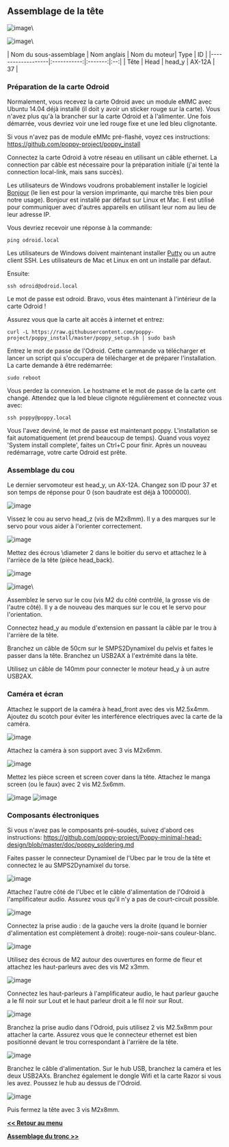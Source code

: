 
## Assemblage de la tête 

![image](../img/parts_head.JPG)\

![image](../img/parts_electronics.JPG)\

| Nom du sous-assemblage   | Nom anglais    	|  Nom du moteur|   Type  	| ID 	|
|-------------------|:-----------:|:-------:|:--:|
| Tête              | Head              |   head\_y   | AX-12A  | 37 |

### Préparation de la carte Odroid

Normalement, vous recevez la carte Odroid avec un module eMMC avec Ubuntu 14.04 déjà installé (il doit y avoir un sticker rouge sur la carte). Vous n'avez plus qu'à la brancher sur la carte Odroid et à l'alimenter. Une fois démarrée, vous devriez voir une led rouge fixe et une led bleu clignotante.


Si vous n'avez pas de module eMMc pré-flashé, voyez ces instructions: <https://github.com/poppy-project/poppy_install>


Connectez la carte Odroid à votre réseau en utilisant un câble ethernet. La connection par câble est nécessaire pour la préparation initiale (j'ai tenté la connection local-link, mais sans succès).

Les utilisateurs de Windows voudrons probablement installer le logiciel [Bonjour](https://support.apple.com/kb/DL999?locale=fr_FR&viewlocale=fr_FR) (le lien est pour la version imprimante, qui marche très bien pour notre usage). Bonjour est installé par défaut sur Linux et Mac. Il est utilisé pour communiquer avec d'autres appareils en utilisant leur nom au lieu de leur adresse IP.

Vous devriez recevoir une réponse à la commande:

    ping odroid.local


Les utilisateurs de Windows doivent maintenant installer [Putty](http://www.putty.org/) ou un autre client SSH. Les utilisateurs de Mac et Linux en ont un installé par défaut.

Ensuite:

	ssh odroid@odroid.local

Le mot de passe est odroid. Bravo, vous êtes maintenant à l'intérieur de la carte Odroid !

Assurez vous que la carte ait accès à internet et entrez:

	curl -L https://raw.githubusercontent.com/poppy-project/poppy_install/master/poppy_setup.sh | sudo bash

Entrez le mot de passe de l'Odroid. Cette cammande va télécharger et lancer un script qui s'occupera de télécharger et de préparer l'installation. La carte demande à être redémarrée:

	sudo reboot

Vous perdez la connexion. Le hostname et le mot de passe de la carte ont changé. Attendez que la led bleue clignote régulièrement et connectez vous avec:

	ssh poppy@poppy.local

Vous l'avez deviné, le mot de passe est maintenant poppy. L'installation se fait automatiquement (et prend beaucoup de temps). Quand vous voyez 'System install complete', faites un Ctrl+C pour finir. Après un nouveau redémarrage, votre carte Odroid est prête.

### Assemblage du cou

Le dernier servomoteur est head\_y, un AX-12A. Changez son ID pour 37 et son temps de réponse pour 0 (son baudrate est déjà à 1000000).

![image](img/neck1.JPG)

 Vissez le cou au servo head\_z (vis de M2x8mm). Il y a des marques sur le servo pour vous aider à l'orienter correctement.

![image](../img/neck2.JPG)

 Mettez des écrous \diameter 2 dans le boitier du servo et attachez le à l'arrièce de la tête (pièce  head\_back).

![image](../img/neck3.JPG)

![image](../img/neck4.JPG)\

Assemblez le servo sur le cou (vis M2 du côté contrôlé, la grosse vis de l'autre côté). Il y a de nouveau des marques sur le cou et le servo pour l'orientation.

Connectez head\_y au module d'extension en passant la câble par le trou à l'arrière de la tête.

Branchez un câble de 50cm sur le SMPS2Dynamixel du pelvis et faites le passer dans la tête. Branchez un USB2AX à l'extrémité dans la tête.

Utilisez un câble de 140mm pour connecter le moteur head\_y à un autre USB2AX.

### Caméra et écran

Attachez le support de la caméra à head\_front avec des vis M2.5x4mm. Ajoutez du scotch pour éviter les interférence electriques avec la carte de la caméra.

![image](../img/head_camera2.JPG)

Attachez la caméra à son support avec 3 vis M2x6mm.

![image](../img/head_camera3.JPG)

Mettez les pièce screen et screen cover dans la tête. Attachez le manga screen (ou le faux) avec 2 vis M2.5x6mm.

![image](../img/head_screen_cover.JPG) ![image](../img/head_screen.JPG)

### Composants électroniques

Si vous n'avez pas le composants pré-soudés, suivez d'abord ces instructions: <https://github.com/poppy-project/Poppy-minimal-head-design/blob/master/doc/poppy_soldering.md>

Faites passer le connecteur Dynamixel de l'Ubec par le trou de la tête et connectez le au SMPS2Dynamixel du torse.

![image](../img/power_wiring.JPG)

Attachez l'autre côté de l'Ubec et le câble d'alimentation de l'Odroid à l'amplificateur audio. Assurez vous qu'il n'y a pas de court-circuit possible.

![image](../img/head_ampli_power.JPG)

Connectez la prise audio : de la gauche vers la droite (quand le bornier d'alimentation est complètement à droite): rouge-noir-sans couleur-blanc.

![image](../img/audio_amp_connection_zoom.jpg)

Utilisez des écrous de M2 autour des ouvertures en forme de fleur et attachez les haut-parleurs avec des vis M2 x3mm.

![image](../img/head_speaker.JPG)

Connectez les haut-parleurs à l'amplificateur audio, le haut parleur gauche a le fil noir sur Lout et le haut parleur droit a le fil noir sur Rout.

![image](../img/head_wiring2.JPG)

 Branchez la prise audio dans l'Odroid, puis utilisez 2 vis M2.5x8mm pour attacher la carte. Assurez vous que le connecteur ethernet est bien positionné devant le trou correspondant à l'arrière de la tête.

![image](../img/head_odroid.JPG)

Branchez le câble d'alimentation. Sur le hub USB, branchez la caméra et les deux USB2AXs. Branchez également le dongle Wifi et la carte Razor si vous les avez. Poussez le hub au dessus de l'Odroid.


![image](../img/head_final.JPG)

 Puis fermez la tête avec 3 vis M2x8mm.

[**<< Retour au menu**](guideAssemblage.md)

[**Assemblage du tronc >>**](assemblage_tronc.md)
